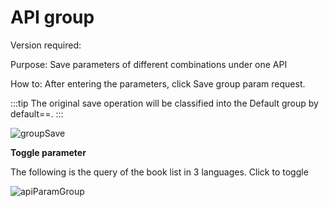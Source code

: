 # API group

Version required: <Badge text="2022.2.1" />

Purpose: Save parameters of different combinations under one API

How to: After entering the parameters, click Save group param request. <ColorIcon icon="saveGroup" />

:::tip
The original save operation will be classified into the Default group by default==.
:::

![groupSave](/img/2022.2.1/groupSave_en.png "Group Save")

**Toggle parameter**


The following is the query of the book list in 3 languages. Click <ColorIcon icon="apiParamGroup" /> to toggle


![apiParamGroup](/img/2022.2.1/apiParamGroup_en.png "Switch group")
